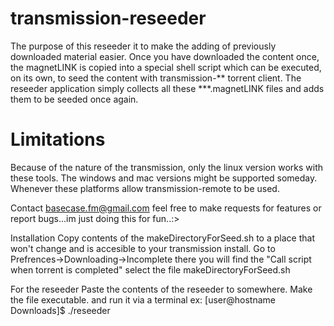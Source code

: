 # transmission-reseeder
The purpose of this reseeder it to make the adding of previously downloaded material easier.
Once you have downloaded the content once, the magnetLINK is copied into a special shell script
which can be executed, on its own, to seed the content with transmission-** torrent client.
The reseeder application simply collects all these ***.magnetLINK files and adds them to be seeded once again.

# Limitations
Because of the nature of the transmission, only the linux version works with these tools. The windows
and mac versions might be supported someday. Whenever these platforms allow transmission-remote to be used.

Contact
basecase.fm@gmail.com
feel free to make requests for features or report bugs...im just doing this for fun..:>

Installation
Copy contents of the makeDirectoryForSeed.sh to a place that won't change and is accesible to your transmission install.
Go to Prefrences->Downloading->Incomplete there you will find the "Call script when torrent is completed"
select the file makeDirectoryForSeed.sh

For the reseeder 
Paste the contents of the reseeder to somewhere. Make the file executable. and run it via a terminal
ex: [user@hostname Downloads]$ ./reseeder
